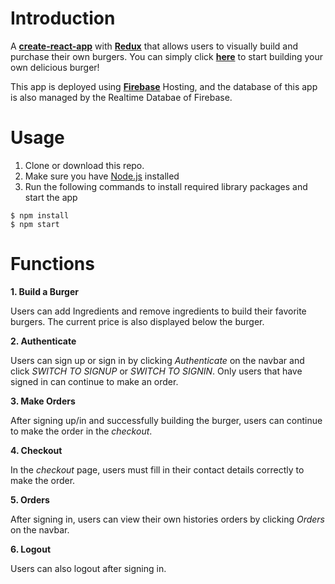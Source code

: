 # Introduction
A **[create-react-app](https://github.com/facebook/create-react-app)** with **[Redux](https://redux.js.org/)** that allows users to visually build and purchase their own burgers. You can simply click **[here](https://react-my-burger-e77cf.firebaseapp.com/)** to start building your own delicious burger!

This app is deployed using **[Firebase](https://firebase.google.com/)** Hosting, and the database of this app is also managed by the Realtime Databae of Firebase.

# Usage

1. Clone or download this repo.
2. Make sure you have [Node.js](https://nodejs.org/en/) installed  
3. Run the following commands to install required library packages and start the app

```
$ npm install
$ npm start
```

# Functions

**1. Build a Burger**

Users can add Ingredients and remove ingredients to build their favorite burgers. The current price is also displayed below the burger.

**2. Authenticate**

Users can sign up or sign in by clicking *Authenticate* on the navbar and click *SWITCH TO SIGNUP* or *SWITCH TO SIGNIN*. Only users that have signed in can continue to make an order.

**3. Make Orders**

After signing up/in and successfully building the burger, users can continue to make the order in the *checkout*.

**4. Checkout**

In the *checkout* page, users must fill in their contact details correctly to make the order.

**5. Orders**

After signing in, users can view their own histories orders by clicking *Orders* on the navbar.

**6. Logout**

Users can also logout after signing in.













